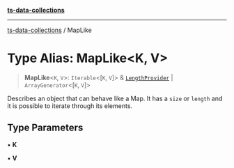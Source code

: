 [**ts-data-collections**](../README.md)

---

[ts-data-collections](../README.md) / MapLike

# Type Alias: MapLike\<K, V\>

> **MapLike**\<`K`, `V`\>: `Iterable`\<\[`K`, `V`\]\> & [`LengthProvider`](LengthProvider.md) \| `ArrayGenerator`\<\[`K`, `V`\]\>

Describes an object that can behave like a Map. It has a
`size` or `length` and it is possible to iterate through its
elements.

## Type Parameters

• **K**

• **V**
